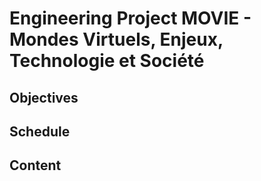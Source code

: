 # Engineering Project MOVIE - Mondes Virtuels, Enjeux, Technologie et Société
## Objectives
## Schedule
## Content
